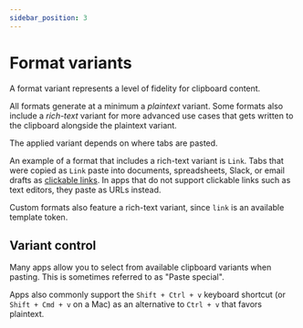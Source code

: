 ```yaml
---
sidebar_position: 3
---
```


# Format variants

A format variant represents a level of fidelity for clipboard content.

All formats generate at a minimum a *plaintext* variant. Some formats also include a *rich-text* variant for more advanced use cases that gets written to the clipboard alongside the plaintext variant.

The applied variant depends on where tabs are pasted.

An example of a format that includes a rich-text variant is `Link`. Tabs that were copied as `Link` paste into documents, spreadsheets, Slack, or email drafts as [clickable links](https://en.wikipedia.org/wiki/Hyperlink). In apps that do not support clickable links such as text editors, they paste as URLs instead.

Custom formats also feature a rich-text variant, since `link` is an available template token.

## Variant control

Many apps allow you to select from available clipboard variants when pasting. This is sometimes referred to as "Paste special".

Apps also commonly support the `Shift + Ctrl + v` keyboard shortcut (or `Shift + Cmd + v` on a Mac) as an alternative to `Ctrl + v` that favors plaintext.
